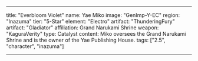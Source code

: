 ---

title: "Everbloom Violet"
name: Yae Miko
image: "GenImp-Y-EC"
region: "Inazuma"
tier: "5-Star"
element: "Electro"
artifact: "ThunderingFury"
artifact: "Gladiator"
affiliation: Grand Narukami Shrine
weapon: "KaguraVerity"
type: Catalyst
content: Miko oversees the Grand Narukami Shrine and is the owner of the Yae Publishing House.
tags: ["2.5", "character", "inazuma"]

---